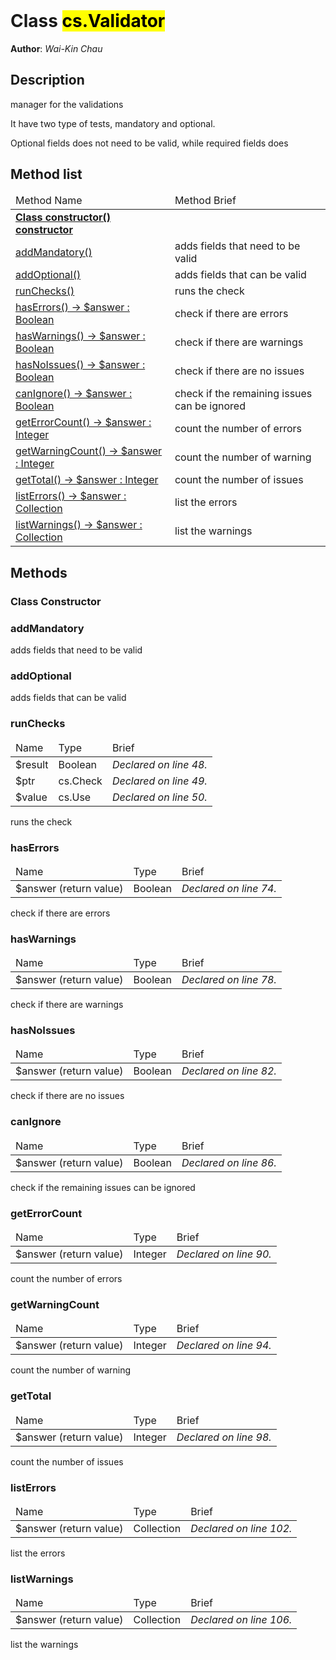 <!DOCTYPE html>
<!--manager for the validations-->
<html>
<header>
  <script src='https://cdn.jsdelivr.net/npm/mermaid/dist/mermaid.min.js'></script>
  <script src='https://cdn.jsdelivr.net/npm/marked/marked.min.js'></script>
  <script>mermaid.initialize({startOnLoad:true});</script>
  <link 
    href='https://cdn.jsdelivr.net/npm/bootstrap@5.0.0-beta2/dist/css/bootstrap.min.css'
    rel='stylesheet'
    integrity='sha384-BmbxuPwQa2lc/FVzBcNJ7UAyJxM6wuqIj61tLrc4wSX0szH/Ev+nYRRuWlolflfl'
    crossorigin='anonymous'
  >
  <script 
    src='https://cdn.jsdelivr.net/npm/bootstrap@5.0.0-beta2/dist/js/bootstrap.bundle.min.js'
    integrity='sha384-b5kHyXgcpbZJO/tY9Ul7kGkf1S0CWuKcCD38l8YkeH8z8QjE0GmW1gYU5S9FOnJ0'
    crossorigin='anonymous'
  ></script>
  <title>Class Validator</title>
  <meta charset='ASCII' />
  <meta name='generator' value='4D Documentation' />
</header>
<body>
<div id='content' class='container'>

<h1>Class <mark>cs.Validator</mark></h1>

**Author**: *Wai-Kin Chau*

<h2>Description</h2>

manager for the validations

 It have two type of tests, mandatory and optional.


 Optional fields does not need to be valid, while required fields does


<h2>Method list</h2>

<table class='table table-hover'>
  <thead>
  <tr>  <td>Method Name</th>
  <td>Method Brief</th>
  </tr></thead>
  <tbody>
  <tr>
    <td class='table-success'><a href='#class-constructor'><strong>Class constructor()<strong> <span class='badge bg-primary' data-bs-toggle='tooltip' title='Class Constructor' >constructor</span></a></td>
    <td class='table-success'></td>
  </tr>
  <tr>
    <td class='table-success'><a href='#addMandatory'>addMandatory()</a></td>
    <td class='table-success'>adds fields that need to be valid</td>
  </tr>
  <tr>
    <td class='table-success'><a href='#addOptional'>addOptional()</a></td>
    <td class='table-success'>adds fields that can be valid</td>
  </tr>
  <tr>
    <td class='table-success'><a href='#runChecks'>runChecks()</a></td>
    <td class='table-success'>runs the check</td>
  </tr>
  <tr>
    <td class='table-success'><a href='#hasErrors'>hasErrors() -> $answer : Boolean</a></td>
    <td class='table-success'>check if there are errors</td>
  </tr>
  <tr>
    <td class='table-success'><a href='#hasWarnings'>hasWarnings() -> $answer : Boolean</a></td>
    <td class='table-success'>check if there are warnings</td>
  </tr>
  <tr>
    <td class='table-success'><a href='#hasNoIssues'>hasNoIssues() -> $answer : Boolean</a></td>
    <td class='table-success'>check if there are no issues</td>
  </tr>
  <tr>
    <td class='table-success'><a href='#canIgnore'>canIgnore() -> $answer : Boolean</a></td>
    <td class='table-success'>check if the remaining issues can be ignored</td>
  </tr>
  <tr>
    <td class='table-success'><a href='#getErrorCount'>getErrorCount() -> $answer : Integer</a></td>
    <td class='table-success'>count the number of errors</td>
  </tr>
  <tr>
    <td class='table-success'><a href='#getWarningCount'>getWarningCount() -> $answer : Integer</a></td>
    <td class='table-success'>count the number of warning</td>
  </tr>
  <tr>
    <td class='table-success'><a href='#getTotal'>getTotal() -> $answer : Integer</a></td>
    <td class='table-success'>count the number of issues</td>
  </tr>
  <tr>
    <td class='table-success'><a href='#listErrors'>listErrors() -> $answer : Collection</a></td>
    <td class='table-success'>list the errors</td>
  </tr>
  <tr>
    <td class='table-success'><a href='#listWarnings'>listWarnings() -> $answer : Collection</a></td>
    <td class='table-success'>list the warnings</td>
  </tr>
</tbody>
</table>

<h2>Methods</h2>

<h3 id='class-constructor'><strong>Class Constructor</strong></h3>





















<h3 id='addMandatory'>addMandatory</h3>

adds fields that need to be valid































<h3 id='addOptional'>addOptional</h3>

adds fields that can be valid































<h3 id='runChecks'>runChecks</h3>

<table class='table '>
  <thead>
  <tr>  <td>Name</th>
  <td>Type</th>
  <td>Brief</th>
  </tr></thead>
  <tbody>
  <tr>
    <td class='table-info'>$result</td>
    <td class='table-info'>Boolean</td>
    <td class='table-info'><em>Declared on line 48.</n></td>
  </tr>
  <tr>
    <td class='table-info'>$ptr</td>
    <td class='table-info'>cs.Check</td>
    <td class='table-info'><em>Declared on line 49.</n></td>
  </tr>
  <tr>
    <td class='table-info'>$value</td>
    <td class='table-info'>cs.Use</td>
    <td class='table-info'><em>Declared on line 50.</n></td>
  </tr>
</tbody>
</table>

runs the check
























































































<h3 id='hasErrors'>hasErrors</h3>

<table class='table '>
  <thead>
  <tr>  <td>Name</th>
  <td>Type</th>
  <td>Brief</th>
  </tr></thead>
  <tbody>
  <tr>
    <td class='table-secondary'>$answer (return value)</td>
    <td class='table-secondary'>Boolean</td>
    <td class='table-secondary'><em>Declared on line 74.</n></td>
  </tr>
</tbody>
</table>

check if there are errors







<h3 id='hasWarnings'>hasWarnings</h3>

<table class='table '>
  <thead>
  <tr>  <td>Name</th>
  <td>Type</th>
  <td>Brief</th>
  </tr></thead>
  <tbody>
  <tr>
    <td class='table-secondary'>$answer (return value)</td>
    <td class='table-secondary'>Boolean</td>
    <td class='table-secondary'><em>Declared on line 78.</n></td>
  </tr>
</tbody>
</table>

check if there are warnings







<h3 id='hasNoIssues'>hasNoIssues</h3>

<table class='table '>
  <thead>
  <tr>  <td>Name</th>
  <td>Type</th>
  <td>Brief</th>
  </tr></thead>
  <tbody>
  <tr>
    <td class='table-secondary'>$answer (return value)</td>
    <td class='table-secondary'>Boolean</td>
    <td class='table-secondary'><em>Declared on line 82.</n></td>
  </tr>
</tbody>
</table>

check if there are no issues







<h3 id='canIgnore'>canIgnore</h3>

<table class='table '>
  <thead>
  <tr>  <td>Name</th>
  <td>Type</th>
  <td>Brief</th>
  </tr></thead>
  <tbody>
  <tr>
    <td class='table-secondary'>$answer (return value)</td>
    <td class='table-secondary'>Boolean</td>
    <td class='table-secondary'><em>Declared on line 86.</n></td>
  </tr>
</tbody>
</table>

check if the remaining issues can be ignored







<h3 id='getErrorCount'>getErrorCount</h3>

<table class='table '>
  <thead>
  <tr>  <td>Name</th>
  <td>Type</th>
  <td>Brief</th>
  </tr></thead>
  <tbody>
  <tr>
    <td class='table-secondary'>$answer (return value)</td>
    <td class='table-secondary'>Integer</td>
    <td class='table-secondary'><em>Declared on line 90.</n></td>
  </tr>
</tbody>
</table>

count the number of errors







<h3 id='getWarningCount'>getWarningCount</h3>

<table class='table '>
  <thead>
  <tr>  <td>Name</th>
  <td>Type</th>
  <td>Brief</th>
  </tr></thead>
  <tbody>
  <tr>
    <td class='table-secondary'>$answer (return value)</td>
    <td class='table-secondary'>Integer</td>
    <td class='table-secondary'><em>Declared on line 94.</n></td>
  </tr>
</tbody>
</table>

count the number of warning







<h3 id='getTotal'>getTotal</h3>

<table class='table '>
  <thead>
  <tr>  <td>Name</th>
  <td>Type</th>
  <td>Brief</th>
  </tr></thead>
  <tbody>
  <tr>
    <td class='table-secondary'>$answer (return value)</td>
    <td class='table-secondary'>Integer</td>
    <td class='table-secondary'><em>Declared on line 98.</n></td>
  </tr>
</tbody>
</table>

count the number of issues







<h3 id='listErrors'>listErrors</h3>

<table class='table '>
  <thead>
  <tr>  <td>Name</th>
  <td>Type</th>
  <td>Brief</th>
  </tr></thead>
  <tbody>
  <tr>
    <td class='table-secondary'>$answer (return value)</td>
    <td class='table-secondary'>Collection</td>
    <td class='table-secondary'><em>Declared on line 102.</n></td>
  </tr>
</tbody>
</table>

list the errors







<h3 id='listWarnings'>listWarnings</h3>

<table class='table '>
  <thead>
  <tr>  <td>Name</th>
  <td>Type</th>
  <td>Brief</th>
  </tr></thead>
  <tbody>
  <tr>
    <td class='table-secondary'>$answer (return value)</td>
    <td class='table-secondary'>Collection</td>
    <td class='table-secondary'><em>Declared on line 106.</n></td>
  </tr>
</tbody>
</table>

list the warnings







</div>
    <script>
      document.getElementById('content').innerHTML =
      marked(document.getElementById('content').innerHTML);
</script>
</body>
